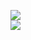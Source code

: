 [![](https://img.shields.io/badge/Made%20With-Github%20Spray-lightgrey.svg?style=for-the-badge&logo=github)](https://github.com/Annihil/github-spray#19725)  
[![](https://i.imgur.com/2DrTn0Z.gif)](https://github.com/Annihil/github-spray)